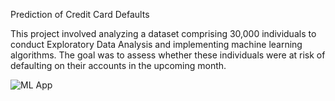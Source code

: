 Prediction of Credit Card Defaults

This project involved analyzing a dataset comprising 30,000 individuals to conduct Exploratory Data Analysis and implementing machine learning algorithms. The goal was to assess whether these individuals were at risk of defaulting on their accounts in the upcoming month.

![ML App](https://github.com/D-man25/Technocolabs/assets/73774855/cb3e6888-e402-4516-b2f9-3e304a0a95f4)

